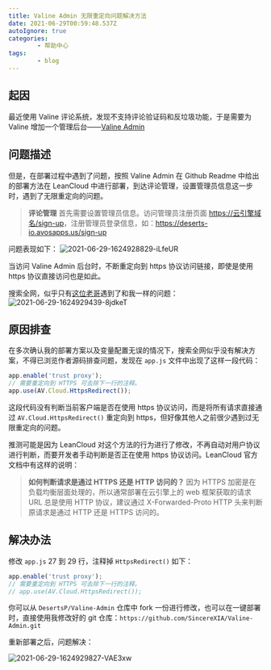 ```yaml
---
title: Valine Admin 无限重定向问题解决方法
date: 2021-06-29T00:59:48.537Z
autoIgnore: true
categories:
        - 帮助中心
tags:
        - blog
---
```


## 起因

最近使用 Valine 评论系统，发现不支持评论验证码和反垃圾功能，于是需要为 Valine 增加一个管理后台——[Valine Admin](https://github.com/DesertsP/Valine-Admin)

## 问题描述

但是，在部署过程中遇到了问题，按照 Valine Admin 在 Github Readme 中给出的部署方法在 LeanCloud 中进行部署，到达评论管理，设置管理员信息这一步时，遇到了无限重定向的问题。

> **评论管理**
> 首先需要设置管理员信息。访问管理员注册页面 <https://云引擎域名/sign-up>，注册管理员登录信息，如：<https://deserts-io.avosapps.us/sign-up>

问题表现如下：
![2021-06-29-1624928829-iLfeUR](https://static.sumblog.cn/Pic/2021-06-29-1624928829-iLfeUR.png)

当访问 Valine Admin 后台时，不断重定向到 https 协议访问链接，即使是使用 https 协议直接访问也是如此。

搜索全网，似乎只有[这位老哥](https://reinness.com/views/technology-sharing/vuepress/#%E5%AE%8C%E7%BB%93%E6%92%92%E8%8A%B1)遇到了和我一样的问题：
![2021-06-29-1624929439-8jdkeT](https://static.sumblog.cn/Pic/2021-06-29-1624929439-8jdkeT.png)

## 原因排查

在多次确认我的部署方案以及变量配置无误的情况下，搜索全网似乎没有解决方案，不得已浏览作者源码排查问题，发现在 `app.js` 文件中出现了这样一段代码：

``` javascript
app.enable('trust proxy');
// 需要重定向到 HTTPS 可去除下一行的注释。
app.use(AV.Cloud.HttpsRedirect());
```

这段代码没有判断当前客户端是否在使用 https 协议访问，而是将所有请求直接通过 `AV.Cloud.HttpsRedirect()` 重定向到 https，但好像其他人之前很少遇到过无限重定向的问题。

推测可能是因为 LeanCloud 对这个方法的行为进行了修改，不再自动对用户协议进行判断，而要开发者手动判断是否正在使用 https 协议访问。LeanCloud 官方文档中有这样的说明：

> **如何判断请求是通过 HTTPS 还是 HTTP 访问的？**
> 因为 HTTPS 加密是在负载均衡层面处理的，所以通常部署在云引擎上的 web 框架获取的请求 URL 总是使用 HTTP 协议，建议通过 X-Forwarded-Proto HTTP 头来判断原请求是通过 HTTP 还是 HTTPS 访问的。


## 解决办法

修改 `app.js` 27 到 29 行，注释掉 `HttpsRedirect()` 如下：

```javascript
app.enable('trust proxy');
// 需要重定向到 HTTPS 可去除下一行的注释。
// app.use(AV.Cloud.HttpsRedirect());
```

你可以从 `DesertsP/Valine-Admin` 仓库中 fork 一份进行修改，也可以在一键部署时，直接使用我修改好的 git 仓库：`https://github.com/SincereXIA/Valine-Admin.git`

重新部署之后，问题解决：

![2021-06-29-1624929827-VAE3xw](https://static.sumblog.cn/Pic/2021-06-29-1624929827-VAE3xw.png)
